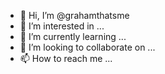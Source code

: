 - 👋 Hi, I’m @grahamthatsme
- 👀 I’m interested in ...
- 🌱 I’m currently learning ...
- 💞️ I’m looking to collaborate on ...
- 📫 How to reach me ...

<!---
grahamthatsme/grahamthatsme is a ✨ special ✨ repository because its `README.md` (this file) appears on your GitHub profile.
You can click the Preview link to take a look at your changes.
--->
